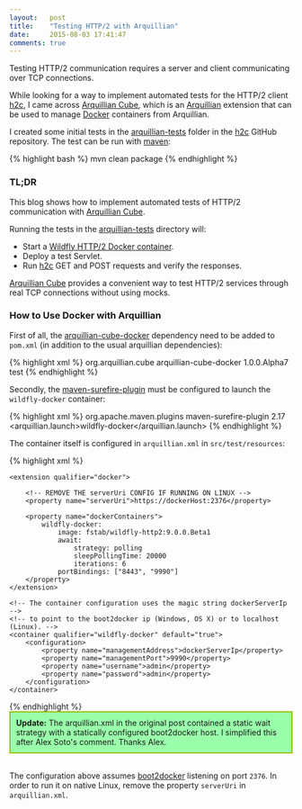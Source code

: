 ```yaml
---
layout:   post
title:    "Testing HTTP/2 with Arquillian"
date:     2015-08-03 17:41:47
comments: true
---
```


Testing HTTP/2 communication requires a server and client communicating over TCP
connections.

While looking for a way to implement automated tests for the HTTP/2 client [h2c],
I came across [Arquillian Cube], which is an [Arquillian] extension that can be used
to manage [Docker] containers from Arquillian.

I created some initial tests in the [arquillian-tests] folder in the [h2c] GitHub
repository. The test can be run with [maven]:

{% highlight bash %}
mvn clean package
{% endhighlight %}

### TL;DR

This blog shows how to implement automated tests of HTTP/2 communication with 
[Arquillian Cube].

Running the tests in the [arquillian-tests] directory will:

* Start a [Wildfly HTTP/2 Docker container].
* Deploy a test Servlet.
* Run [h2c] GET and POST requests and verify the responses.

[Arquillian Cube] provides a convenient way to test HTTP/2 services through real TCP connections without using mocks.

### How to Use Docker with Arquillian

First of all, the [arquillian-cube-docker] dependency need to be added to `pom.xml`
(in addition to the usual arquillian dependencies):

{% highlight xml %}
<dependency>
    <groupId>org.arquillian.cube</groupId>
    <artifactId>arquillian-cube-docker</artifactId>
    <version>1.0.0.Alpha7</version>
    <scope>test</scope>
</dependency>
{% endhighlight %}

Secondly, the [maven-surefire-plugin] must be configured to launch the `wildfly-docker`
container:

{% highlight xml %}
<plugin>
    <groupId>org.apache.maven.plugins</groupId>
    <artifactId>maven-surefire-plugin</artifactId>
    <version>2.17</version>
    <configuration>
        <systemPropertyVariables>
            <!-- The wildfly-docker container is defined in src/test/resources/arquillian.xml -->
            <arquillian.launch>wildfly-docker</arquillian.launch>
        </systemPropertyVariables>
    </configuration>
</plugin>
{% endhighlight %}

The container itself is configured in `arquillian.xml` in `src/test/resources`:

{% highlight xml %}
<?xml version="1.0"?>
<arquillian xmlns:xsi="http://www.w3.org/2001/XMLSchema-instance"
            xmlns="http://jboss.org/schema/arquillian"
            xsi:schemaLocation="http://jboss.org/schema/arquillian
  http://jboss.org/schema/arquillian/arquillian_1_0.xsd">

    <extension qualifier="docker">

        <!-- REMOVE THE serverUri CONFIG IF RUNNING ON LINUX -->
        <property name="serverUri">https://dockerHost:2376</property>

        <property name="dockerContainers">
            wildfly-docker:
                image: fstab/wildfly-http2:9.0.0.Beta1
                await:
                    strategy: polling
                    sleepPollingTime: 20000
                    iterations: 6
                portBindings: ["8443", "9990"]
        </property>
    </extension>

    <!-- The container configuration uses the magic string dockerServerIp -->
    <!-- to point to the boot2docker ip (Windows, OS X) or to localhost (Linux). -->
    <container qualifier="wildfly-docker" default="true">
        <configuration>
            <property name="managementAddress">dockerServerIp</property>
            <property name="managementPort">9990</property>
            <property name="username">admin</property>
            <property name="password">admin</property>
        </configuration>
    </container>
</arquillian>
{% endhighlight %}

<div style="background-color: #99ffaa; border: 2px solid #99bb00; margin: auto; padding: 10px;">
<b>Update:</b> The arquillian.xml in the original post contained a static wait strategy with a statically configured boot2docker host. I simplified this after Alex Soto's comment. Thanks Alex.
</div>
<br/>

The configuration above assumes [boot2docker] listening on port `2376`.
In order to run it on native Linux, remove the property `serverUri` in `arquillian.xml`.

[h2c]: https://github.com/fstab/h2c
[Arquillian Cube]: https://github.com/arquillian/arquillian-cube
[Arquillian]: http://arquillian.org
[Docker]: https://www.docker.com
[arquillian-tests]: https://github.com/fstab/h2c/tree/master/arquillian-tests
[maven]: https://maven.apache.org/
[Wildfly HTTP/2 Docker container]: https://registry.hub.docker.com/u/fstab/wildfly-http2
[arquillian-cube-docker]: https://github.com/arquillian/arquillian-cube
[maven-surefire-plugin]: https://maven.apache.org/surefire/maven-surefire-plugin/
[boot2docker]: http://boot2docker.io
[hosts file]: https://en.wikipedia.org/wiki/Hosts_(file)
